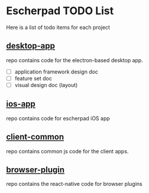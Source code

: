 # Escherpad TODO List

Here is a list of todo items for each project
## [desktop-app](desktop-app)
repo contains code for the electron-based desktop app.

- [ ] application framework design doc
- [ ] feature set doc
- [ ] visual design doc (layout)

## [ios-app](ios-app)
repo contains code for escherpad iOS app

## [client-common](client-common)
repo contains common js code for the client apps.

## [browser-plugin](browser-plugin)
repo contains the react-native code for browser plugins

